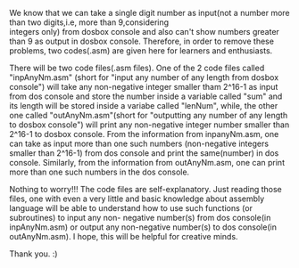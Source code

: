 We know that we can take a single digit number as input(not a number more than two digits,i.e, more than 9,considering   
integers only) from dosbox console and also can't show numbers greater than 9 as output in dosbox console.
Therefore, in order to remove these problems, two codes(.asm) are given here for learners and enthusiasts. 

There will be two code files(.asm files).
One of the 2 code files called "inpAnyNm.asm" (short for "input any number of any length from dosbox console") will take any 
non-negative integer smaller tham 2^16-1 as input from dos console  and store the number inside a variable called "sum" and its 
length will be stored inside a variabe called "lenNum", while, the other one called "outAnyNm.asm"(short for "outputting any 
number of any length to dosbox console") will print any non-negative integer number smaller than 2^16-1 to dosbox console.
From the information from inpanyNm.asm, one can take as input more than one such numbers (non-negative integers smaller than 
2^16-1) from dos console and print the same(number) in dos console. Similarly, from the information from outAnyNm.asm, one can 
print more than one such numbers in the dos console. 

Nothing to worry!!! The code files are self-explanatory. Just reading those files, one with even a very little and basic 
knowledge about assembly language will be able to understand how to use such functions (or subroutines) to input any non-
negative number(s) from dos console(in inpAnyNm.asm) or output any non-negative number(s) to dos console(in outAnyNm.asm).
I hope, this will be helpful for creative minds.

Thank you. :)
